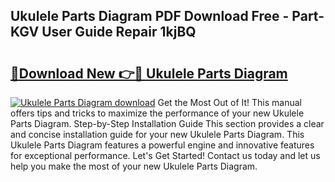 ## Ukulele Parts Diagram PDF Download Free - Part-KGV User Guide Repair 1kjBQ

# <h2><a href="http://dfmlpnp.blite.top/?on=Ukulele+Parts+Diagram">🔗Download New 👉🔴 Ukulele Parts Diagram</a></h2>

[![Ukulele Parts Diagram download](https://i.imgur.com/lujVjoI.png)](http://dfmlpnp.blite.top/?on=Ukulele+Parts+Diagram)
Get the Most Out of It! This manual offers tips and tricks to maximize the performance of your new Ukulele Parts Diagram. Step-by-Step Installation Guide This section provides a clear and concise installation guide for your new Ukulele Parts Diagram. This Ukulele Parts Diagram features a powerful engine and innovative features for exceptional performance. Let's Get Started! Contact us today and let us help you make the most of your new Ukulele Parts Diagram.
